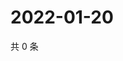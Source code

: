 # 2022-01-20

共 0 条

<!-- BEGIN WEIBO -->
<!-- 最后更新时间 Thu Jan 20 2022 22:13:08 GMT+0800 (China Standard Time) -->

<!-- END WEIBO -->
